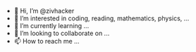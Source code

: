- 👋 Hi, I’m @zivhacker
- 👀 I’m interested in coding, reading, mathematics, physics, ...
- 🌱 I’m currently learning ...
- 💞️ I’m looking to collaborate on ...
- 📫 How to reach me ...

<!---
zivhacker/zivhacker is a ✨ special ✨ repository because its `README.md` (this file) appears on your GitHub profile.
You can click the Preview link to take a look at your changes.
--->
